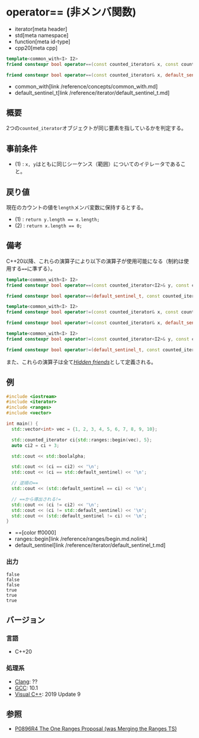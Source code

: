 # operator== (非メンバ関数)
* iterator[meta header]
* std[meta namespace]
* function[meta id-type]
* cpp20[meta cpp]

```cpp
template<common_with<I> I2>
friend constexpr bool operator==(const counted_iterator& x, const counted_iterator<I2>& y);  // (1)

friend constexpr bool operator==(const counted_iterator& x, default_sentinel_t);             // (2)
```
* common_with[link /reference/concepts/common_with.md]
* default_sentinel_t[link /reference/iterator/default_sentinel_t.md]

## 概要
2つの`counted_iterator`オブジェクトが同じ要素を指しているかを判定する。

## 事前条件

- (1) : `x, y`はともに同じシーケンス（範囲）についてのイテレータであること。

## 戻り値

現在のカウントの値を`length`メンバ変数に保持するとする。

- (1) : `return y.length == x.length;`
- (2) : `return x.length == 0;`


## 備考

C++20以降、これらの演算子により以下の演算子が使用可能になる（制約は使用する`==`に準ずる）。

```cpp
template<common_with<I> I2>
friend constexpr bool operator==(const counted_iterator<I2>& y, const counted_iterator& x);

friend constexpr bool operator==(default_sentinel_t, const counted_iterator& x);

template<common_with<I> I2>
friend constexpr bool operator!=(const counted_iterator& x, const counted_iterator<I2>& y);

friend constexpr bool operator!=(const counted_iterator& x, default_sentinel_t); 

template<common_with<I> I2>
friend constexpr bool operator!=(const counted_iterator<I2>& y, const counted_iterator& x);

friend constexpr bool operator!=(default_sentinel_t, const counted_iterator& x);
```

また、これらの演算子は全て[*Hidden friends*](/article/lib/hidden_friends.md)として定義される。

## 例
```cpp example
#include <iostream>
#include <iterator>
#include <ranges>
#include <vector>

int main() {
  std::vector<int> vec = {1, 2, 3, 4, 5, 6, 7, 8, 9, 10};

  std::counted_iterator ci{std::ranges::begin(vec), 5};
  auto ci2 = ci + 3;

  std::cout << std::boolalpha;

  std::cout << (ci == ci2) << '\n';
  std::cout << (ci == std::default_sentinel) << '\n';

  // 逆順の==
  std::cout << (std::default_sentinel == ci) << '\n';

  // ==から導出される!=
  std::cout << (ci != ci2) << '\n';
  std::cout << (ci != std::default_sentinel) << '\n';
  std::cout << (std::default_sentinel != ci) << '\n';
}
```
* ==[color ff0000]
* ranges::begin[link /reference/ranges/begin.md.nolink]
* default_sentinel[link /reference/iterator/default_sentinel_t.md]

### 出力
```
false
false
false
true
true
true
```

## バージョン
### 言語
- C++20

### 処理系
- [Clang](/implementation.md#clang): ??
- [GCC](/implementation.md#gcc): 10.1
- [Visual C++](/implementation.md#visual_cpp): 2019 Update 9

## 参照
- [P0896R4 The One Ranges Proposal (was Merging the Ranges TS)](http://www.open-std.org/jtc1/sc22/wg21/docs/papers/2018/p0896r4.pdf)
